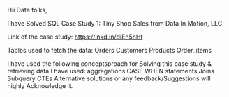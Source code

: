 Hii Data folks,

I have Solved SQL Case Study 1: Tiny Shop Sales from Data In Motion, LLC

Link of the case study: https://lnkd.in/diEn5nHt

Tables used to fetch the data:
Orders
Customers
Products
Order_items

I have used the following conceptsproach for Solving this case study & retrieving data I have used:
aggregations
CASE WHEN statements
Joins
Subquery
CTEs
Alternative solutions or any feedback/Suggestions will highly Acknowledge it.
